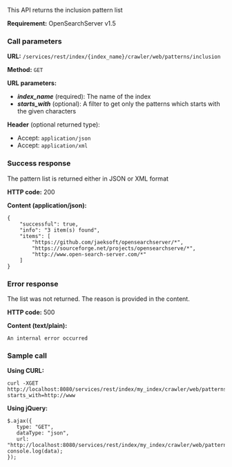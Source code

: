 This API returns the inclusion pattern list

**Requirement:** OpenSearchServer v1.5

### Call parameters

**URL:** ```/services/rest/index/{index_name}/crawler/web/patterns/inclusion```

**Method:** ```GET```

**URL parameters:**
- _**index_name**_ (required): The name of the index
- _**starts_with**_ (optional): A filter to get only the patterns which starts with the given characters

**Header** (optional returned type):
- Accept: ```application/json```
- Accept: ```application/xml```

### Success response
The pattern list is returned either in JSON or XML format

**HTTP code:**
200

**Content (application/json):**

    {
        "successful": true,
        "info": "3 item(s) found",
        "items": [
            "https://github.com/jaeksoft/opensearchserver/*",
            "https://sourceforge.net/projects/opensearchserve/*",
            "http://www.open-search-server.com/*"
        ]
    }
    

### Error response

The list was not returned. The reason is provided in the content.

**HTTP code:**
500

**Content (text/plain):**
    
    An internal error occurred
    

### Sample call

**Using CURL:**

    curl -XGET http://localhost:8080/services/rest/index/my_index/crawler/web/patterns/inclusion?starts_with=http://www
    

**Using jQuery:**
    
    $.ajax({ 
       type: "GET",
       dataType: "json",
       url: "http://localhost:8080/services/rest/index/my_index/crawler/web/patterns/inclusion   console.log(data);
    });
    